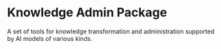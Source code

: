 # Knowledge Admin Package

A set of tools for knowledge transformation and administration supported by AI models of various kinds.

